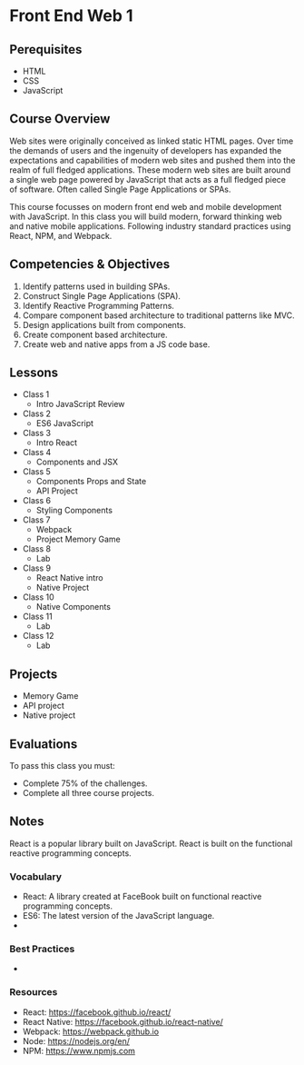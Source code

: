 # Front End Web 1

## Perequisites 

- HTML
- CSS
- JavaScript

## Course Overview

Web sites were originally conceived as linked static HTML pages. Over time the demands
of users and the ingenuity of developers has expanded the expectations and capabilities
of modern web sites and pushed them into the realm of full fledged applications. These
modern web sites are built around a single web page powered by JavaScript that acts as
a full fledged piece of software. Often called Single Page Applications or SPAs. 

This course focusses on modern front end web and mobile development with JavaScript. 
In this class you will build modern, forward thinking web and native mobile 
applications. Following industry standard practices using React, NPM, and Webpack.  

## Competencies & Objectives 

1. Identify patterns used in building SPAs.
1. Construct Single Page Applications (SPA). 
1. Identify Reactive Programming Patterns.
1. Compare component based architecture to traditional patterns like MVC. 
1. Design applications built from components.
1. Create component based architecture. 
1. Create web and native apps from a JS code base. 

## Lessons 

- Class 1
  - Intro JavaScript Review
- Class 2
  - ES6 JavaScript 
- Class 3
  - Intro React
- Class 4
  - Components and JSX
- Class 5
  - Components Props and State
  - API Project
- Class 6
  - Styling Components
- Class 7
  - Webpack 
  - Project Memory Game
- Class 8
  - Lab
- Class 9
  - React Native intro
  - Native Project
- Class 10
  - Native Components
- Class 11
  - Lab
- Class 12
  - Lab

## Projects 

- Memory Game
- API project
- Native project

## Evaluations

To pass this class you must: 

- Complete 75% of the challenges.
- Complete all three course projects. 

## Notes 

React is a popular library built on JavaScript. 
React is built on the functional reactive programming 
concepts. 

### Vocabulary

- React: A library created at FaceBook built on 
functional reactive programming concepts. 
- ES6: The latest version of the JavaScript language.
- 

### Best Practices 

- 

### Resources

- React: https://facebook.github.io/react/
- React Native: https://facebook.github.io/react-native/
- Webpack: https://webpack.github.io
- Node: https://nodejs.org/en/
- NPM: https://www.npmjs.com

